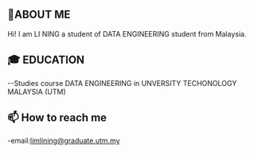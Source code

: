 ## 👋ABOUT ME
Hi! I am LI NING a student of DATA ENGINEERING student from Malaysia.

## 🎓️ EDUCATION
--Studies course DATA ENGINEERING in UNVERSITY TECHONOLOGY MALAYSIA (UTM) 

## 📫 How to reach me
-email:limlining@graduate.utm.my

